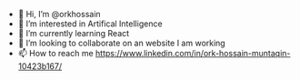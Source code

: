 - 👋 Hi, I’m @orkhossain
- 👀 I’m interested in Artifical Intelligence
- 🌱 I’m currently learning React
- 💞️ I’m looking to collaborate on an website I am working
- 📫 How to reach me https://www.linkedin.com/in/ork-hossain-muntaqin-10423b167/

<!---
orkhossain/orkhossain is a ✨ special ✨ repository because its `README.md` (this file) appears on your GitHub profile.
You can click the Preview link to take a look at your changes.
--->
